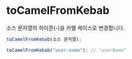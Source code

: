 # toCamelFromKebab

소스 문자열의 하이픈(-)을 카멜 케이스로 변경합니다.

```ts
toCamelFromKebab(소스 문자열);
```

```ts
toCamelFromKebab("user-name"); // "userName"
```